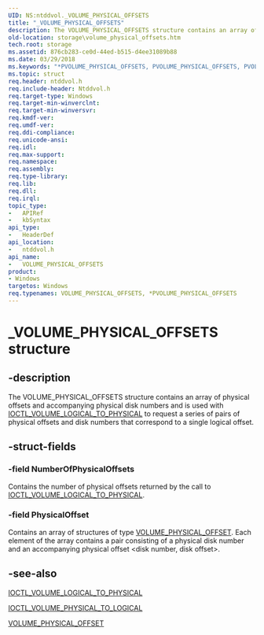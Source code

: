 ```yaml
---
UID: NS:ntddvol._VOLUME_PHYSICAL_OFFSETS
title: "_VOLUME_PHYSICAL_OFFSETS"
description: The VOLUME_PHYSICAL_OFFSETS structure contains an array of physical offsets and accompanying physical disk numbers and is used with IOCTL_VOLUME_LOGICAL_TO_PHYSICAL to request a series of pairs of physical offsets and disk numbers that correspond to a single logical offset.
old-location: storage\volume_physical_offsets.htm
tech.root: storage
ms.assetid: 876cb283-ce0d-44ed-b515-d4ee31089b88
ms.date: 03/29/2018
ms.keywords: "*PVOLUME_PHYSICAL_OFFSETS, PVOLUME_PHYSICAL_OFFSETS, PVOLUME_PHYSICAL_OFFSETS structure pointer [Storage Devices], VOLUME_PHYSICAL_OFFSETS, VOLUME_PHYSICAL_OFFSETS structure [Storage Devices], _VOLUME_PHYSICAL_OFFSETS, ntddvol/PVOLUME_PHYSICAL_OFFSETS, ntddvol/VOLUME_PHYSICAL_OFFSETS, storage.volume_physical_offsets, structs-volumemgr_f5ee82b1-a42a-47aa-a3fd-116eeb3b441b.xml"
ms.topic: struct
req.header: ntddvol.h
req.include-header: Ntddvol.h
req.target-type: Windows
req.target-min-winverclnt: 
req.target-min-winversvr: 
req.kmdf-ver: 
req.umdf-ver: 
req.ddi-compliance: 
req.unicode-ansi: 
req.idl: 
req.max-support: 
req.namespace: 
req.assembly: 
req.type-library: 
req.lib: 
req.dll: 
req.irql: 
topic_type:
-	APIRef
-	kbSyntax
api_type:
-	HeaderDef
api_location:
-	ntddvol.h
api_name:
-	VOLUME_PHYSICAL_OFFSETS
product:
- Windows
targetos: Windows
req.typenames: VOLUME_PHYSICAL_OFFSETS, *PVOLUME_PHYSICAL_OFFSETS
---
```


# _VOLUME_PHYSICAL_OFFSETS structure


## -description


The VOLUME_PHYSICAL_OFFSETS structure contains an array of physical offsets and accompanying physical disk numbers and is used with <a href="https://msdn.microsoft.com/library/windows/hardware/ff561425">IOCTL_VOLUME_LOGICAL_TO_PHYSICAL</a> to request a series of pairs of physical offsets and disk numbers that correspond to a single logical offset. 


## -struct-fields




### -field NumberOfPhysicalOffsets

Contains the number of physical offsets returned by the call to <a href="https://msdn.microsoft.com/library/windows/hardware/ff561425">IOCTL_VOLUME_LOGICAL_TO_PHYSICAL</a>. 


### -field PhysicalOffset

Contains an array of structures of type <a href="https://msdn.microsoft.com/library/windows/hardware/ff568023">VOLUME_PHYSICAL_OFFSET</a>. Each element of the array contains a pair consisting of a physical disk number and an accompanying physical offset &lt;disk number, disk offset&gt;. 


## -see-also




<a href="https://msdn.microsoft.com/library/windows/hardware/ff561425">IOCTL_VOLUME_LOGICAL_TO_PHYSICAL</a>



<a href="https://msdn.microsoft.com/library/windows/hardware/ff561438">IOCTL_VOLUME_PHYSICAL_TO_LOGICAL</a>



<a href="https://msdn.microsoft.com/library/windows/hardware/ff568023">VOLUME_PHYSICAL_OFFSET</a>
 

 

